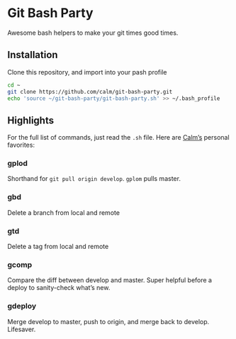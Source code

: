 # Git Bash Party

Awesome bash helpers to make your git times good times.

## Installation

Clone this repository, and import into your pash profile

```sh
cd ~
git clone https://github.com/calm/git-bash-party.git
echo 'source ~/git-bash-party/git-bash-party.sh' >> ~/.bash_profile
```

## Highlights

For the full list of commands, just read the `.sh` file. Here are [Calm’s](https://www.calm.com/) personal favorites:

### gplod

Shorthand for `git pull origin develop`. `gplom` pulls master.

### gbd

Delete a branch from local and remote

### gtd

Delete a tag from local and remote

### gcomp

Compare the diff between develop and master. Super helpful before a deploy to sanity-check what’s new.

### gdeploy

Merge develop to master, push to origin, and merge back to develop. Lifesaver.

